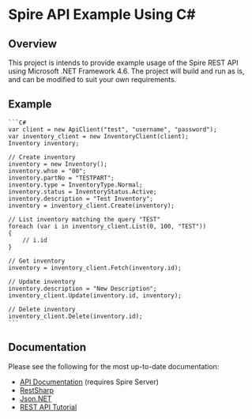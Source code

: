 # Spire API Example Using C&#35;

## Overview

This project is intends to provide example usage of the Spire REST API using
Microsoft .NET Framework 4.6. The project will build and run as is, and can be
modified to suit your own requirements.

## Example

    ```C#
    var client = new ApiClient("test", "username", "password");
    var inventory_client = new InventoryClient(client);
    Inventory inventory;

    // Create inventory
    inventory = new Inventory();
    inventory.whse = "00";
    inventory.partNo = "TESTPART";
    inventory.type = InventoryType.Normal;
    inventory.status = InventoryStatus.Active;
    inventory.description = "Test Inventory";
    inventory = inventory_client.Create(inventory);

    // List inventory matching the query "TEST"
    foreach (var i in inventory_client.List(0, 100, "TEST"))
    {
        // i.id
    }

    // Get inventory
    inventory = inventory_client.Fetch(inventory.id);

    // Update inventory
    inventory.description = "New Description";
    inventory_client.Update(inventory.id, inventory);

    // Delete inventory
    inventory_client.Delete(inventory.id);
    ```


## Documentation

Please see the following for the most up-to-date documentation:

 * [API Documentation](https://localhost:10880/doc) (requires Spire Server)
 * [RestSharp](http://restsharp.org)
 * [Json.NET](http://www.newtonsoft.com/json)
 * [REST API Tutorial](http://www.restapitutorial.com/)
